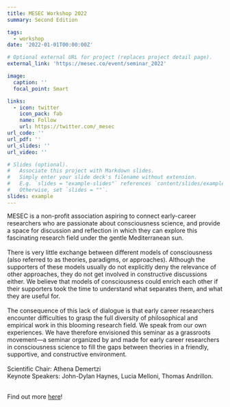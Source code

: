 ```yaml
---
title: MESEC Workshop 2022 
summary: Second Edition 

tags:
  - workshop 
date: '2022-01-01T00:00:00Z'

# Optional external URL for project (replaces project detail page).
external_link: 'https://mesec.co/event/seminar_2022'

image:
  caption: '' 
  focal_point: Smart

links:
  - icon: twitter
    icon_pack: fab
    name: Follow
    url: https://twitter.com/_mesec
url_code: ''
url_pdf: ''
url_slides: ''
url_video: ''

# Slides (optional).
#   Associate this project with Markdown slides.
#   Simply enter your slide deck's filename without extension.
#   E.g. `slides = "example-slides"` references `content/slides/example-slides.md`.
#   Otherwise, set `slides = ""`.
slides: example
---
```


MESEC is a non-profit association aspiring to connect early-career researchers who are passionate about consciousness science, and provide a space for discussion and reflection in which they can explore this fascinating research field under the gentle Mediterranean sun.
<br/>
<br/>There is very little exchange between different models of consciousness (also referred to as theories, paradigms, or approaches). Although the supporters of these models usually do not explicitly deny the relevance of other approaches, they do not get involved in constructive discussions either. We believe that models of consciousness could enrich each other if their supporters took the time to understand what separates them, and what they are useful for.
<br/>
<br/>The consequence of this lack of dialogue is that early career researchers encounter difficulties to grasp the full diversity of philosophical and empirical work in this blooming research field. We speak from our own experiences. We have therefore envisioned this seminar as a grassroots movement—a seminar organized by and made for early career researchers in consciousness science to fill the gaps between theories in a friendly, supportive, and constructive environment.
<br/>
<br/>Scientific Chair: Athena Demertzi 
<br/>Keynote Speakers: John-Dylan Haynes, Lucia Melloni, Thomas Andrillon.

<br/>Find out more <a href="https://mesec.co/event/seminar_2022">here</a>!
